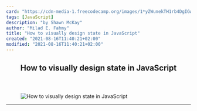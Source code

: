 ```yaml
---
card: "https://cdn-media-1.freecodecamp.org/images/1*yZWunekTH1rb4DgIGwoPXw.jpeg"
tags: [JavaScript]
description: "by Shawn McKay"
author: "Milad E. Fahmy"
title: "How to visually design state in JavaScript"
created: "2021-08-16T11:40:21+02:00"
modified: "2021-08-16T11:40:21+02:00"
---
```

<div class="site-wrapper">
<main id="site-main" class="site-main outer">
<div class="inner">
<article class="post-full post tag-javascript tag-statecharts tag-programming tag-react tag-technology ">
<header class="post-full-header">
<h1 class="post-full-title">How to visually design state in JavaScript</h1>
</header>
<figure class="post-full-image">
<picture>
<source media="(max-width: 700px)" sizes="1px" srcset="data:image/gif;base64,R0lGODlhAQABAIAAAAAAAP///yH5BAEAAAAALAAAAAABAAEAAAIBRAA7 1w">
<source media="(min-width: 701px)" sizes="(max-width: 800px) 400px,
(max-width: 1170px) 700px,
1400px" srcset="https://cdn-media-1.freecodecamp.org/images/1*yZWunekTH1rb4DgIGwoPXw.jpeg 300w,
https://cdn-media-1.freecodecamp.org/images/1*yZWunekTH1rb4DgIGwoPXw.jpeg 600w,
https://cdn-media-1.freecodecamp.org/images/1*yZWunekTH1rb4DgIGwoPXw.jpeg 1000w,
https://cdn-media-1.freecodecamp.org/images/1*yZWunekTH1rb4DgIGwoPXw.jpeg 2000w">
<img onerror="this.style.display='none'" src="https://cdn-media-1.freecodecamp.org/images/1*yZWunekTH1rb4DgIGwoPXw.jpeg" alt="How to visually design state in JavaScript">
</picture>
</figure>
<section class="post-full-content">
<div class="post-content medium-migrated-article">
</div>
<hr>
</section>
</article>
</div>
</main>
</div>
<!-- Google Tag Manager (noscript) -->
<!-- End Google Tag Manager (noscript) -->
